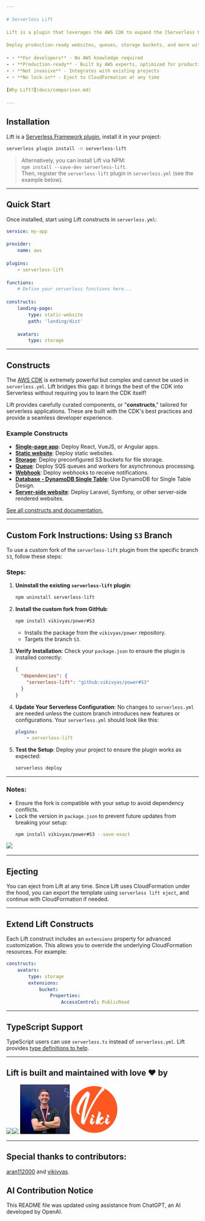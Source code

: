 ```yaml
---

# Serverless Lift

Lift is a plugin that leverages the AWS CDK to expand the [Serverless Framework](https://www.serverless.com/) beyond functions.

Deploy production-ready websites, queues, storage buckets, and more with a few lines in `serverless.yml`.

- ⚡️ **For developers** - No AWS knowledge required  
- ⚡️ **Production-ready** - Built by AWS experts, optimized for production  
- ⚡️ **Not invasive** - Integrates with existing projects  
- ⚡️ **No lock-in** - Eject to CloudFormation at any time  

[Why Lift?](docs/comparison.md)

---
```


## Installation

Lift is a [Serverless Framework plugin](https://www.serverless.com/plugins/), install it in your project:

```bash
serverless plugin install -n serverless-lift
```

> Alternatively, you can install Lift via NPM:  
> `npm install --save-dev serverless-lift`.  
> Then, register the `serverless-lift` plugin in `serverless.yml` (see the example below).

---

## Quick Start

Once installed, start using Lift constructs in `serverless.yml`:

```yaml
service: my-app

provider:
    name: aws

plugins:
    - serverless-lift

functions:
    # Define your serverless functions here...

constructs:
    landing-page:
        type: static-website
        path: 'landing/dist'

    avatars:
        type: storage
```

---

## Constructs

The [AWS CDK](https://docs.aws.amazon.com/cdk/latest/guide/home.html) is extremely powerful but complex and cannot be used in `serverless.yml`. Lift bridges this gap: it brings the best of the CDK into Serverless without requiring you to learn the CDK itself!

Lift provides carefully curated components, or "**constructs**," tailored for serverless applications. These are built with the CDK's best practices and provide a seamless developer experience.

### Example Constructs

- **[Single-page app](docs/single-page-app.md)**: Deploy React, VueJS, or Angular apps.
- **[Static website](docs/static-website.md)**: Deploy static websites.
- **[Storage](docs/storage.md)**: Deploy preconfigured S3 buckets for file storage.
- **[Queue](docs/queue.md)**: Deploy SQS queues and workers for asynchronous processing.
- **[Webhook](docs/webhook.md)**: Deploy webhooks to receive notifications.
- **[Database - DynamoDB Single Table](docs/database-dynamodb-single-table.md)**: Use DynamoDB for Single Table Design.
- **[Server-side website](docs/server-side-website.md)**: Deploy Laravel, Symfony, or other server-side rendered websites.

[See all constructs and documentation.](docs/constructs.md)

---

## Custom Fork Instructions: Using `S3` Branch

To use a custom fork of the `serverless-lift` plugin from the specific branch `S3`, follow these steps:

### Steps:

1. **Uninstall the existing `serverless-lift` plugin**:
   ```bash
   npm uninstall serverless-lift
   ```

2. **Install the custom fork from GitHub**:
   ```bash
   npm install vikivyas/power#S3
   ```

   - Installs the package from the `vikivyas/power` repository.
   - Targets the branch `S3`.

3. **Verify Installation**:
   Check your `package.json` to ensure the plugin is installed correctly:
   ```json
   {
     "dependencies": {
       "serverless-lift": "github:vikivyas/power#S3"
     }
   }
   ```

4. **Update Your Serverless Configuration**:
   No changes to `serverless.yml` are needed unless the custom branch introduces new features or configurations. Your `serverless.yml` should look like this:
   ```yaml
   plugins:
       - serverless-lift
   ```

5. **Test the Setup**:
   Deploy your project to ensure the plugin works as expected:
   ```bash
   serverless deploy
   ```

---

### Notes:
- Ensure the fork is compatible with your setup to avoid dependency conflicts.
- Lock the version in `package.json` to prevent future updates from breaking your setup:
   ```bash
   npm install vikivyas/power#S3 --save-exact
   ```

![](docs/img/animation.gif)

---

## Ejecting

You can eject from Lift at any time. Since Lift uses CloudFormation under the hood, you can export the template using `serverless lift eject`, and continue with CloudFormation if needed.

---

## Extend Lift Constructs

Each Lift construct includes an `extensions` property for advanced customization. This allows you to override the underlying CloudFormation resources. For example:

```yaml
constructs:
    avatars:
        type: storage
        extensions:
            bucket:
                Properties:
                    AccessControl: PublicRead
```

---

## TypeScript Support

TypeScript users can use `serverless.ts` instead of `serverless.yml`. Lift provides [type definitions to help](docs/serverless-types.md).

---

## Lift is built and maintained with love ❤️ by

<a href="https://www.theodo.fr/" title="Theodo"><img src="docs/img/theodo.png" width="130"></a><a href="https://www.serverless.com/" title="Serverless"><img src="docs/img/serverless-logo.png" width="220"></a> <a href="https://github.com/aran112000" title="aran112000"><img src="docs/img/aran112000.png" width="130"></a><a href="https://github.com/vikivyas" title="vikivyas"><img src="docs/img/vikivyas.png" width="130"></a>

---
## Special thanks to contributors:  
[aran112000](https://github.com/aran112000) and [vikivyas](https://github.com/vikivyas).

## AI Contribution Notice

This README file was updated using assistance from ChatGPT, an AI developed by OpenAI.
